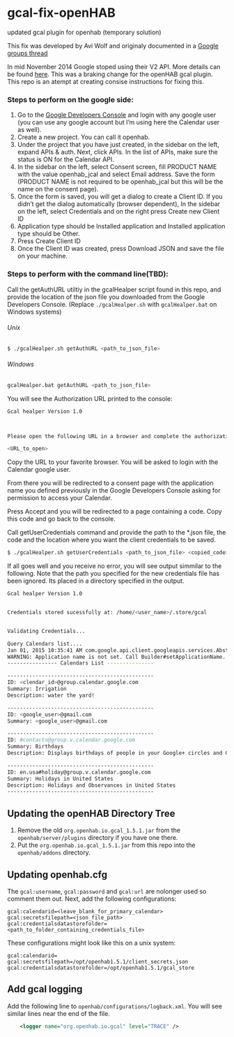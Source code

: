 gcal-fix-openHAB
================

updated gcal plugin for openhab (temporary solution)

This fix was developed by Avi Wolf and originaly documented in a [Google groups thread](https://groups.google.com/forum/#!msg/openhab/LbqKLEdlDCk/ltz-a4Wi73MJ)

In mid November 2014 Google stoped using their V2 API. More details can be found
[here](https://developers.google.com/google-apps/calendar/v2/developers_guide_protocol). 
This was a braking change for the openHAB gcal plugin. This repo is an atempt at
creating consise instructions for fixing this.

### Steps to perform on the google side:
1. Go to the [Google Developers Console](https://console.developers.google.com/) and login with any google user (you can use any google account but I’m using here the Calendar user as well).
1. Create a new project. You can call it openhab.
1. Under the project that you have just created, in the sidebar on the left, expand APIs & auth. Next, click APIs. In the list of APIs, make sure the status is ON for the Calendar API.
1. In the sidebar on the left, select Consent screen, fill PRODUCT NAME with the value openhab_jcal and select Email address. Save the form (PRODUCT NAME is not required to be openhab_jcal but this will be the name on the consent page).
1. Once the form is saved, you will get a dialog to create a Client ID. If you didn’t get the dialog automatically (browser dependent), In the sidebar on the left, select Credentials and on the right press Create new Client ID
1. Application type should be Installed application and Installed application type should be Other.
1. Press Create Client ID
1. Once the Client ID was created, press Download JSON and save the file on your machine.

### Steps to perform with the command line(TBD):
Call the getAuthURL utiltiy in the gcalHealper script found in this repo, and provide the location of the json file you downloaded from the Google Developers Console. (Replace `./gcalHealper.sh` with `gcalHealper.bat` on Windows systems)

###### Unix
```bash
$ ./gcalHealper.sh getAuthURL <path_to_json_file>
```
###### Windows
```bash
gcalHealper.bat getAuthURL <path_to_json_file>
```
You will see the Authorization URL printed to the console:
```bash
Gcal healper Version 1.0



Please open the following URL in a browser and complete the authorization flow:

<URL_to_open>
```
Copy the URL to your favorite browser. You will be asked to login with the Calendar google user.

From there you will be redirected to a consent page with the application name you defined previously in the Google Developers Console asking for permission to access your Calendar.

Press Accept and you will be redirected to a page containing a code. Copy this code and go back to the console.

Call getUserCredentials command and provide the path to the *.json file, the code and the location where you want the client credentials to be saved.
```bash
$ ./gcalHealper.sh getUserCredentials <path_to_json_file> <copied_code> <path_to_save_credentials_in>
```
If all goes well and you receive no error, you will see output simmilar to the following. Note that the path you specified for the new credentials file has been ignored. Its placed in a directory specified in the output.
```bash
Gcal healper Version 1.0


Credentials stored sucessfully at: /home/<user_name>/.store/gcal


Validating Credentials...

Query Calendars list....
Jan 01, 2015 10:35:41 AM com.google.api.client.googleapis.services.AbstractGoogleClient <init>
WARNING: Application name is not set. Call Builder#setApplicationName.
---------------- Calendars List ---------------

-----------------------------------------------
ID: <clendar_id>@group.calendar.google.com
Summary: Irrigation
Description: water the yard!

-----------------------------------------------
ID: <google_user>@gmail.com
Summary: <google_user>@gmail.com

-----------------------------------------------
ID: #contacts@group.v.calendar.google.com
Summary: Birthdays
Description: Displays birthdays of people in your Google+ circles and Google Contacts. Also displays anniversary and other event dates from Google Contacts, if applicable.

-----------------------------------------------
ID: en.usa#holiday@group.v.calendar.google.com
Summary: Holidays in United States
Description: Holidays and Observances in United States
-----------------------------------------------
```

## Updating the openHAB Directory Tree
1. Remove the old `org.openhab.io.gcal_1.5.1.jar` from the `openhab/server/plugins` directory if you have one there.
1. Put the `org.openhab.io.gcal_1.5.1.jar` from this repo into the `openhab/addons` directory.

## Updating openhab.cfg
The `gcal:username`, `gcal:password` and `gcal:url` are nolonger used so comment them out.
Next, add the following configurations:
```
gcal:calendarid=<leave_blank_for_primary_calendar>
gcal:secretsfilepath=<json_file_path>
gcal:credentialsdatastorefolder=<path_to_folder_containing_credentials_file>
```
These configurations might look like this on a unix system:
```
gcal:calendarid=
gcal:secretsfilepath=/opt/openhab1.5.1/client_secrets.json
gcal:credentialsdatastorefolder=/opt/openhab1.5.1/gcal_store
```

## Add gcal logging
Add the following line to `openhab/configurations/logback.xml`. You will see similar lines near the end of the file. 
```xml
    <logger name="org.openhab.io.gcal" level="TRACE" />
```
